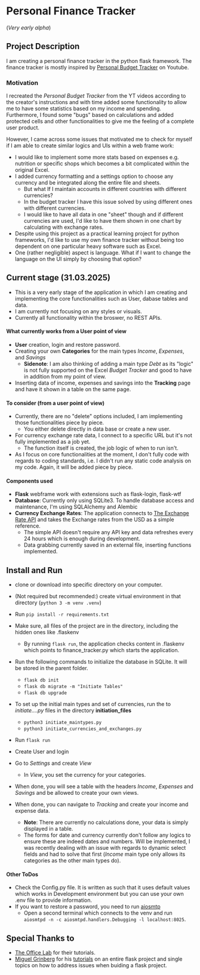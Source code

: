 # Personal Finance Tracker
(*Very early alpha*)

## Project Description
I am creating a personal finance tracker in the python flask framework. The finance tracker is mostly inspired by [Personal Budget Tracker](https://www.youtube.com/watch?v=eKyAOjH3Crk) on Youtube.

### Motivation
I recreated the *Personal Budget Tracker* from the YT videos according to the creator's instructions and with time added some functionality to allow me to have some statistics based on my income and spending.
Furthermore, I found some "bugs" based on calculations and added protected cells and other functionalities to give me the feeling of a complete user product.

However, I came across some issues that motivated me to check for myself if I am able to create similar logics and UIs within a web frame work:
- I would like to implement some more stats based on expenses e.g. nutrition or specific shops which becomes a bit complicated within the original Excel.
- I added currency formatting and a settings option to choose any currency and be integrated along the entire file and sheets.
  - But what If I maintain accounts in different countries with different currencies?
  - In the budget tracker I have this issue solved by using different ones with different currencies.
  - I would like to have all data in one "sheet" though and if different currencies are used, I'd like to have them shown in one chart by calculating with exchange rates.
-   Despite using this project as a practical learning project for python frameworks, I'd like to use my own finance tracker without being too dependent on one particular heavy software such as Excel.
-   One (rather negligible) aspect is language. What if I want to change the language on the UI simply by choosing that option?


## Current stage (31.03.2025)
- This is a very early stage of the application in which I am creating and implementing the core functionalities such as User, dabase tables and data.
- I am currently not focusing on any styles or visuals.
- Currently all functionality within the broswer, no REST APIs.

#### What currently works from a User point of view
- **User** creation, login and restore password.
- Creating your own **Categories** for the main types *Income*, *Expenses*, and *Savings*
  - **Sidenote**: I am also thinking of adding a main type *Debt* as its "logic" is not fully supported on the Excel *Budget Tracker* and good to have in addition from my point of view.
- Inserting data of income, expenses and savings into the **Tracking** page and have it shown in a table on the same page.

#### To consider (from a user point of view)
- Currently, there are no "delete" options included, I am implementing those functionalities piece by piece.
  - You either delete directly in data base or create a new user.
- For currency exchange rate data, I connect to a specific URL but it's not fully implemented as a job yet.
  - The function itself is created, the job logic of when to run isn't.
- As I focus on core functionalities at the moment, I don't fully code with regards to coding standards, i.e. I didn't run any static code analysis on my code. Again, it will be added piece by piece.


#### Components used
- **Flask** webframe work with extensions such as flask-login, flask-wtf
- **Database**: Currently only using SQLite3. To handle database access and maintenance, I'm using SQLAlchemy and Alembic
- **Currency Exchange Rates**: The application connects to [The Exchange Rate API](https://www.exchangerate-api.com/) and takes the Exchange rates from the USD as a simple reference.
  - The simple API doesn't require any API key and data refreshes every 24 hours which is enough during development.
  - Data grabbing currently saved in an external file, inserting functions implemented.


 ## Install and Run
 - clone or download into specific directory on your computer.
 - (Not required but recommended:) create virtual environment in that directory (```python 3 -m venv .venv```)
 - Run ```pip install -r requirements.txt```
 - Make sure, all files of the project are in the directory, including the hidden ones like .flaskenv
   - By running ```flask run```, the application checks content in .flaskenv which points to finance_tracker.py which starts the application.
 - Run the following commands to initialize the database in SQLite. It will be stored in the parent folder.
   - ```flask db init```
   - ```flask db migrate -m "Initiate Tables"```
   - ```flask db upgrade```
 - To set up the initial main types and set of currencies, run the to *initiate....py* files in the directory **initiation_files**
   - ```python3 initiate_maintypes.py```
   - ```python3 initiate_currencies_and_exchanges.py```
 - Run ```flask run```

- Create User and login
- Go to *Settings* and create *View*
  - In *View*, you set the currency for your categories.
- When done, you will see a table with the headers *Income*, *Expenses* and *Savings* and be allowed to create your own views.
- When done, you can navigate to *Tracking* and create your income and expense data.
  - **Note**: There are currently no calculations done, your data is simply displayed in a table.
  - The forms for date and currency currently don't follow any logics to ensure these are indeed dates and numbers. Will be implemented, I was recently dealing with an issue with regards to dynamic select fields and had to solve that first (*Income* main type only allows its categories as the other main types do).

#### Other ToDos
- Check the Config.py file. It is written as such that it uses default values which works in Development environment but you can use your own .env file to provide information.
- If you want to restore a password, you need to run [aiosmtp](aiosmtpd)
  - Open a second terminal which connects to the venv and run ```aiosmtpd -n -c aiosmtpd.handlers.Debugging -l localhost:8025```.


## Special Thanks to
- [The Office Lab](https://www.youtube.com/@theofficelab) for their tutorials.
- [Miguel Grinberg](https://github.com/miguelgrinberg) for his [tutorials](https://blog.miguelgrinberg.com/) on an entire flask project and single topics on how to address issues when buiding a flask project.
